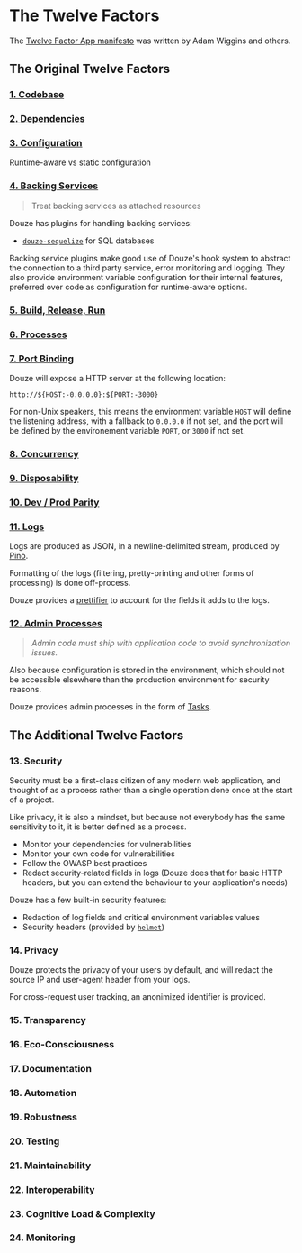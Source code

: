 # The Twelve Factors

The [Twelve Factor App manifesto](https://12factor.net/) was written by
Adam Wiggins and others.

## The Original Twelve Factors

### [1. Codebase](https://12factor.net/codebase)

### [2. Dependencies](https://12factor.net/dependencies)

### [3. Configuration](https://12factor.net/config)

Runtime-aware vs static configuration

### [4. Backing Services](https://12factor.net/backing-services)

> Treat backing services as attached resources

Douze has plugins for handling backing services:

- [`douze-sequelize`](https://github.com/franky47/douze-sequelize) for SQL databases

Backing service plugins make good use of Douze's hook system to abstract
the connection to a third party service, error monitoring and logging.
They also provide environment variable configuration for their internal
features, preferred over code as configuration for runtime-aware options.

### [5. Build, Release, Run](https://12factor.net/build-release-run)

### [6. Processes](https://12factor.net/processes)

### [7. Port Binding](https://12factor.net/port-binding)

Douze will expose a HTTP server at the following location:

```
http://${HOST:-0.0.0.0}:${PORT:-3000}
```

For non-Unix speakers, this means the environment variable `HOST` will
define the listening address, with a fallback to `0.0.0.0` if not set,
and the port will be defined by the environement variable `PORT`, or
`3000` if not set.

### [8. Concurrency](https://12factor.net/concurrency)

### [9. Disposability](https://12factor.net/disposability)

### [10. Dev / Prod Parity](https://12factor.net/dev-prod-parity)

### [11. Logs](https://12factor.net/logs)

Logs are produced as JSON, in a newline-delimited stream, produced by
[Pino](https://github.com/pinojs/pino).

Formatting of the logs (filtering, pretty-printing and other forms of
processing) is done off-process.

Douze provides a [prettifier](https://github.com/franky47/douze-prettify-logs)
to account for the fields it adds to the logs.

### [12. Admin Processes](https://12factor.net/admin-processes)

> _Admin code must ship with application code to avoid synchronization issues._

Also because configuration is stored in the environment, which should not
be accessible elsewhere than the production environment for security
reasons.

Douze provides admin processes in the form of [Tasks](./tasks.md).

## The Additional Twelve Factors

### 13. Security

Security must be a first-class citizen of any modern web application,
and thought of as a process rather than a single operation done once
at the start of a project.

Like privacy, it is also a mindset, but because not everybody has the same
sensitivity to it, it is better defined as a process.

- Monitor your dependencies for vulnerabilities
- Monitor your own code for vulnerabilities
- Follow the OWASP best practices
- Redact security-related fields in logs (Douze does that for basic HTTP headers, but you can extend the behaviour to your application's needs)

Douze has a few built-in security features:

- Redaction of log fields and critical environment variables values
- Security headers (provided by [`helmet`](https://github.com/helmetjs/helmet))

### 14. Privacy

Douze protects the privacy of your users by default, and will redact
the source IP and user-agent header from your logs.

For cross-request user tracking, an anonimized identifier is provided.

### 15. Transparency

### 16. Eco-Consciousness

### 17. Documentation

### 18. Automation

### 19. Robustness

### 20. Testing

### 21. Maintainability

### 22. Interoperability

### 23. Cognitive Load & Complexity

### 24. Monitoring
